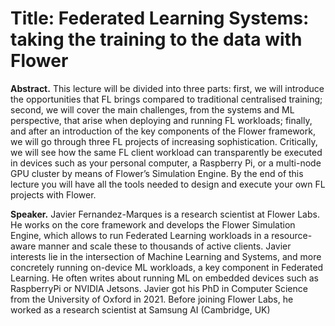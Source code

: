 # Title: Federated Learning Systems: taking the training to the data with Flower

**Abstract.** This lecture will be divided into three parts: first, we will 
introduce the opportunities that FL brings compared to traditional centralised 
training; second, we will cover the main challenges, from the systems and ML 
perspective, that arise when deploying and running FL workloads; finally, and 
after an introduction of the key components of the Flower framework, we will 
go through three FL projects of increasing sophistication. Critically, we will 
see how the same FL client workload can transparently be executed in devices 
such as your personal computer, a Raspberry Pi, or a multi-node GPU cluster 
by means of Flower’s Simulation Engine. By the end of this lecture you will 
have all the tools needed to design and execute your own FL projects with Flower.

**Speaker.** Javier Fernandez-Marques is a research scientist at Flower Labs. 
He works on the core framework and develops the Flower Simulation Engine, 
which allows to run Federated Learning workloads in a resource-aware manner 
and scale these to thousands of active clients. Javier interests lie in the 
intersection of Machine Learning and Systems, and more concretely running 
on-device ML workloads, a key component in Federated Learning. He often 
writes about running ML on embedded devices such as RaspberryPi or NVIDIA 
Jetsons. Javier got his PhD in Computer Science from the University of 
Oxford in 2021. Before joining Flower Labs, he worked as a research scientist 
at Samsung AI (Cambridge, UK)